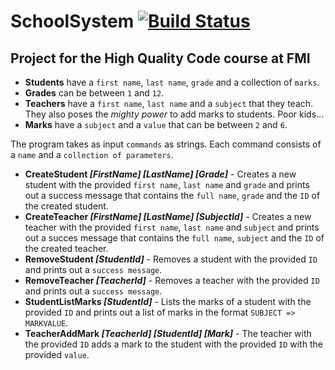 # SchoolSystem [![Build Status](https://travis-ci.org/cwetanow/SchoolSystem.svg?branch=master)](https://travis-ci.org/cwetanow/SchoolSystem)

## Project for the High Quality Code course at FMI

- **Students** have a `first name`, `last name`, `grade` and a collection of `marks`. 
- **Grades** can be between `1` and `12`.
- **Teachers** have a `first name`, `last name` and a `subject` that they teach. They also poses the _mighty power_ to add marks to students. Poor kids...
- **Marks** have a `subject` and a `value` that can be between `2` and `6`.

The program takes as input `commands` as strings. Each command consists of a `name` and a `collection of parameters`.

- **CreateStudent _[FirstName] [LastName] [Grade]_** - Creates a new student with the provided `first name`, `last name` and `grade` and prints out a success message that contains the `full name`, `grade` and the `ID` of the created student.
- **CreateTeacher _[FirstName] [LastName] [SubjectId]_** - Creates a new teacher with the provided `first name`, `last name` and `subject` and prints out a succes message that contains the `full name`, `subject` and the `ID` of the created teacher.
- **RemoveStudent _[StudentId]_** - Removes a student with the provided `ID` and prints out a `success message`.
- **RemoveTeacher _[TeacherId]_** - Removes a teacher with the provided `ID` and prints out a `success message`.
- **StudentListMarks _[StudentId]_** - Lists the marks of a student with the provided `ID` and prints out a list of marks in the format `SUBJECT => MARKVALUE`.
- **TeacherAddMark _[TeacherId] [StudentId] [Mark]_** - The teacher with the provided `ID` adds a mark to the student with the provided `ID` with the provided `value`.
